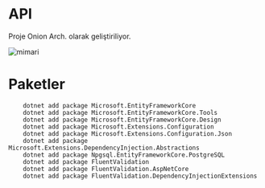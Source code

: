 # API

Proje Onion Arch. olarak geliştiriliyor.

![mimari](https://user-images.githubusercontent.com/44196434/166315197-52f0ebda-a939-48fd-9b06-20a07cfd0a48.png)



# Paketler

        dotnet add package Microsoft.EntityFrameworkCore
        dotnet add package Microsoft.EntityFrameworkCore.Tools
        dotnet add package Microsoft.EntityFrameworkCore.Design
        dotnet add package Microsoft.Extensions.Configuration
        dotnet add package Microsoft.Extensions.Configuration.Json
        dotnet add package Microsoft.Extensions.DependencyInjection.Abstractions
        dotnet add package Npgsql.EntityFrameworkCore.PostgreSQL
        dotnet add package FluentValidation 
        dotnet add package FluentValidation.AspNetCore 
        dotnet add package FluentValidation.DependencyInjectionExtensions 
